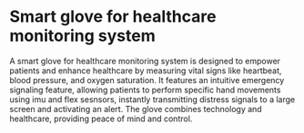 # Smart glove for healthcare monitoring system
 A smart glove for healthcare monitoring system is designed to empower patients and enhance healthcare by measuring vital signs like heartbeat, blood pressure, and oxygen saturation. It features an intuitive emergency signaling feature, allowing patients to perform specific hand movements using imu and flex sesnsors, instantly transmitting distress signals to a large screen and activating an alert. The glove combines technology and healthcare, providing peace of mind and control.
